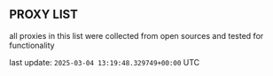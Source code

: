 ## PROXY LIST

all proxies in this list were collected from open sources and tested for functionality

last update: `2025-03-04 13:19:48.329749+00:00` UTC